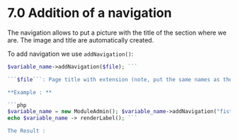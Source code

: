 # 7.0 Addition of a navigation

The navigation allows to put a picture with the title of the section where we are. The image and title are automatically created. 

To add navigation we use ```addNavigation()```: 

```php
$variable_name->addNavigation($file); ```

```$file```: Page title with extension (note, put the same names as those in menu.php). 

**Example : **

```php
$variable_name = new ModuleAdmin(); $variable_name->addNavigation("fist_menu.php"); 
echo $variable_name -> renderLabel(); ```

The Result : 
 

